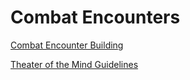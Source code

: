 # Combat Encounters

[Combat Encounter Building](./Combat_Encounter_Building/Combat_Encounter_Building.md)

[Theater of the Mind Guidelines](./Theater_of_the_Mind/Theater_of_the_Mind.md)

